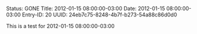 Status: GONE
Title: 2012-01-15 08:00:00-03:00
Date: 2012-01-15 08:00:00-03:00
Entry-ID: 20
UUID: 24eb7c75-8248-4b7f-b273-54a88c86d0d0

This is a test for 2012-01-15 08:00:00-03:00
